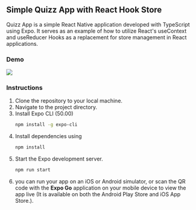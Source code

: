 
## Simple Quizz App with React Hook Store
Quizz App is a simple React Native application developed with TypeScript using Expo. It serves as an example of how to utilize React's useContext and useReducer Hooks as a replacement for store management in React applications.

### Demo
![](https://github.com/OatTeeraphat/simple-quizz-app/demo.gif)

### Instructions
1. Clone the repository to your local machine.
2. Navigate to the project directory.
3. Install Expo CLI (50.00)
    ```bash		
    npm install -g expo-cli
	```
4. Install dependencies using
    ```bash
    npm install
    ```
5. Start the Expo development server.
    ```bash
    npm run start
    ```
6.  you can run your app on an iOS or Android simulator, or scan the QR code with the **Expo Go** application on your mobile device to view the app live (It is available on both the Android Play Store and iOS App Store.).

